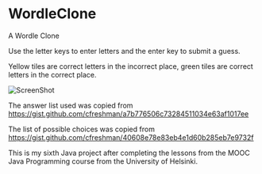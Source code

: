 # WordleClone
A Wordle Clone

Use the letter keys to enter letters and the enter key to submit a guess.

Yellow tiles are correct letters in the incorrect place, green tiles are correct letters in the correct place.

![ScreenShot](https://user-images.githubusercontent.com/114260075/195999828-d78496e9-9f88-4673-b5ff-9d11c24eba15.PNG)

The answer list used was copied from https://gist.github.com/cfreshman/a7b776506c73284511034e63af1017ee

The list of possible choices was copied from https://gist.github.com/cfreshman/40608e78e83eb4e1d60b285eb7e9732f

This is my sixth Java project after completing the lessons from the MOOC Java Programming course from the University of Helsinki.
